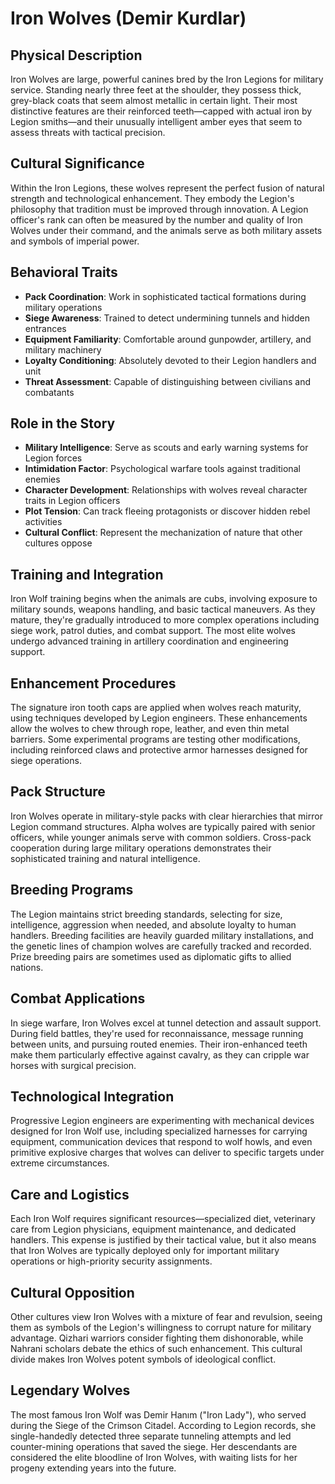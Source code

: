 # Iron Wolves (Demir Kurdlar)

## Physical Description
Iron Wolves are large, powerful canines bred by the Iron Legions for military service. Standing nearly three feet at the shoulder, they possess thick, grey-black coats that seem almost metallic in certain light. Their most distinctive features are their reinforced teeth—capped with actual iron by Legion smiths—and their unusually intelligent amber eyes that seem to assess threats with tactical precision.

## Cultural Significance
Within the Iron Legions, these wolves represent the perfect fusion of natural strength and technological enhancement. They embody the Legion's philosophy that tradition must be improved through innovation. A Legion officer's rank can often be measured by the number and quality of Iron Wolves under their command, and the animals serve as both military assets and symbols of imperial power.

## Behavioral Traits
- **Pack Coordination**: Work in sophisticated tactical formations during military operations
- **Siege Awareness**: Trained to detect undermining tunnels and hidden entrances
- **Equipment Familiarity**: Comfortable around gunpowder, artillery, and military machinery
- **Loyalty Conditioning**: Absolutely devoted to their Legion handlers and unit
- **Threat Assessment**: Capable of distinguishing between civilians and combatants

## Role in the Story
- **Military Intelligence**: Serve as scouts and early warning systems for Legion forces
- **Intimidation Factor**: Psychological warfare tools against traditional enemies
- **Character Development**: Relationships with wolves reveal character traits in Legion officers
- **Plot Tension**: Can track fleeing protagonists or discover hidden rebel activities
- **Cultural Conflict**: Represent the mechanization of nature that other cultures oppose

## Training and Integration
Iron Wolf training begins when the animals are cubs, involving exposure to military sounds, weapons handling, and basic tactical maneuvers. As they mature, they're gradually introduced to more complex operations including siege work, patrol duties, and combat support. The most elite wolves undergo advanced training in artillery coordination and engineering support.

## Enhancement Procedures
The signature iron tooth caps are applied when wolves reach maturity, using techniques developed by Legion engineers. These enhancements allow the wolves to chew through rope, leather, and even thin metal barriers. Some experimental programs are testing other modifications, including reinforced claws and protective armor harnesses designed for siege operations.

## Pack Structure
Iron Wolves operate in military-style packs with clear hierarchies that mirror Legion command structures. Alpha wolves are typically paired with senior officers, while younger animals serve with common soldiers. Cross-pack cooperation during large military operations demonstrates their sophisticated training and natural intelligence.

## Breeding Programs
The Legion maintains strict breeding standards, selecting for size, intelligence, aggression when needed, and absolute loyalty to human handlers. Breeding facilities are heavily guarded military installations, and the genetic lines of champion wolves are carefully tracked and recorded. Prize breeding pairs are sometimes used as diplomatic gifts to allied nations.

## Combat Applications
In siege warfare, Iron Wolves excel at tunnel detection and assault support. During field battles, they're used for reconnaissance, message running between units, and pursuing routed enemies. Their iron-enhanced teeth make them particularly effective against cavalry, as they can cripple war horses with surgical precision.

## Technological Integration
Progressive Legion engineers are experimenting with mechanical devices designed for Iron Wolf use, including specialized harnesses for carrying equipment, communication devices that respond to wolf howls, and even primitive explosive charges that wolves can deliver to specific targets under extreme circumstances.

## Care and Logistics
Each Iron Wolf requires significant resources—specialized diet, veterinary care from Legion physicians, equipment maintenance, and dedicated handlers. This expense is justified by their tactical value, but it also means that Iron Wolves are typically deployed only for important military operations or high-priority security assignments.

## Cultural Opposition
Other cultures view Iron Wolves with a mixture of fear and revulsion, seeing them as symbols of the Legion's willingness to corrupt nature for military advantage. Qizhari warriors consider fighting them dishonorable, while Nahrani scholars debate the ethics of such enhancement. This cultural divide makes Iron Wolves potent symbols of ideological conflict.

## Legendary Wolves
The most famous Iron Wolf was Demir Hanım ("Iron Lady"), who served during the Siege of the Crimson Citadel. According to Legion records, she single-handedly detected three separate tunneling attempts and led counter-mining operations that saved the siege. Her descendants are considered the elite bloodline of Iron Wolves, with waiting lists for her progeny extending years into the future.
